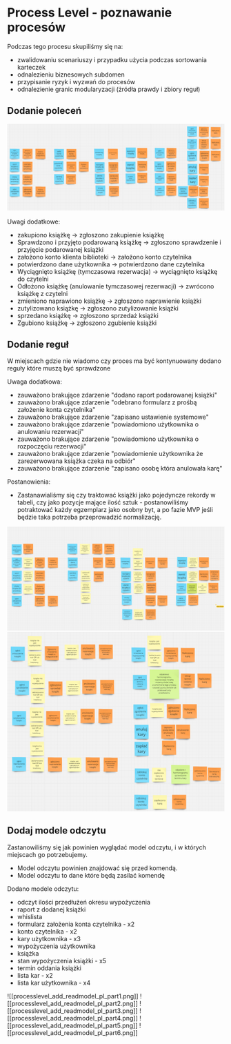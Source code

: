 # Process Level - poznawanie procesów
Podczas tego procesu skupiliśmy się na:
 - zwalidowaniu scenariuszy i przypadku użycia podczas sortowania karteczek
 - odnalezieniu biznesowych subdomen
 - przypisanie ryzyk i wyzwań do procesów
 - odnalezienie granic modularyzacji (żródła prawdy i zbiory reguł)

## Dodanie poleceń
![processlevel_add_command_pl.png](../../../assets/processlevel_add_command_pl.png)

Uwagi dodatkowe:
 - zakupiono książkę -> zgłoszono zakupienie książkę
 - Sprawdzono i przyjęto podarowaną książkę -> zgłoszono sprawdzenie i przyjęcie podarowanej książki
 - założono konto klienta biblioteki -> założono konto czytelnika
 - potwierdzono dane użytkownika -> potwierdzono dane czytelnika
 - Wyciągnięto książkę (tymczasowa rezerwacja) -> wyciągnięto książkę do czytelni
 - Odłożono książkę (anulowanie tymczasowej rezerwacji) -> zwrócono książkę z czytelni
 - zmieniono naprawiono książkę -> zgłoszono naprawienie książki
 - zutylizowano książkę -> zgłoszono zutylizowanie książki
 - sprzedano książkę -> zgłoszono sprzedaż książki
 - Zgubiono książkę -> zgłoszono zgubienie książki

## Dodanie reguł
W miejscach gdzie nie wiadomo czy proces ma być kontynuowany dodano reguły które muszą być sprawdzone

Uwaga dodatkowa:
 - zauważono brakujące zdarzenie "dodano raport podarowanej książki"
 - zauważono brakujące zdarzenie "odebrano formularz z prośbą założenie konta czytelnika"
 - zauważono brakujące zdarzenie "zapisano ustawienie systemowe"
 - zauważono brakujące zdarzenie "powiadomiono użytkownika o anulowaniu rezerwacji"
 - zauważono brakujące zdarzenie "powiadomiono użytkownika o rozpoczęciu rezerwacji"
 - zauważono brakujące zdarzenie "powiadomienie użytkownika że zarezerwowana książka czeka na odbiór"
 - zauważono brakujące zdarzenie "zapisano osobę która anulowała karę"

Postanowienia:
 - Zastanawialiśmy się czy traktować książki jako pojedyncze rekordy w tabeli, czy jako pozycje mające ilość sztuk - postanowiliśmy potraktować każdy egzemplarz jako osobny byt, a po fazie MVP jeśli będzie taka potrzeba przeprowadzić normalizację.

![processlevel_rules_part1.png](../../../assets/processlevel_rules_part1.png)
![processlevel_rules_part2.png](../../../assets/processlevel_rules_part2.png)

## Dodaj modele odczytu
Zastanowiliśmy się jak powinien wyglądać model odczytu, i w których miejscach go potrzebujemy.

- Model odczytu powinien znajdować się przed komendą.
- Model odczytu to dane które będą zasilać komendę

Dodano modele odczytu:
- odczyt ilości przedłużeń okresu wypożyczenia
- raport z dodanej książki
- whislista
- formularz założenia konta czytelnika - x2
- konto czytelnika - x2
- kary użytkownika - x3
- wypożyczenia użytkownika
- książka
- stan wypożyczenia książki - x5
- termin oddania książki
- lista kar - x2
- lista kar użytkownika - x4

![[processlevel_add_readmodel_pl_part1.png]]
![[processlevel_add_readmodel_pl_part2.png]]
![[processlevel_add_readmodel_pl_part3.png]]
![[processlevel_add_readmodel_pl_part4.png]]
![[processlevel_add_readmodel_pl_part5.png]]
![[processlevel_add_readmodel_pl_part6.png]]

## 